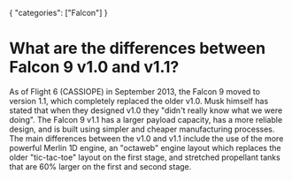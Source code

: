 {
    "categories": ["Falcon"]
}

# What are the differences between Falcon 9 v1.0 and v1.1?

As of Flight 6 (CASSIOPE) in September 2013, the Falcon 9 moved to version 1.1, which completely replaced the older v1.0. Musk himself has stated that when they designed v1.0 they "didn't really know what we were doing". The Falcon 9 v1.1 has a larger payload capacity, has a more reliable design, and is built using simpler and cheaper manufacturing processes. The main differences between the v1.0 and v1.1 include the use of the more powerful Merlin 1D engine, an "octaweb" engine layout which replaces the older "tic-tac-toe" layout on the first stage, and stretched propellant tanks that are 60% larger on the first and second stage.
